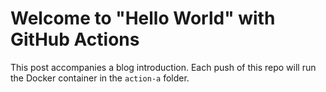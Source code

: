 # Welcome to "Hello World" with GitHub Actions

This post accompanies a blog introduction. Each push of this repo will run the Docker container in the `action-a` folder.
